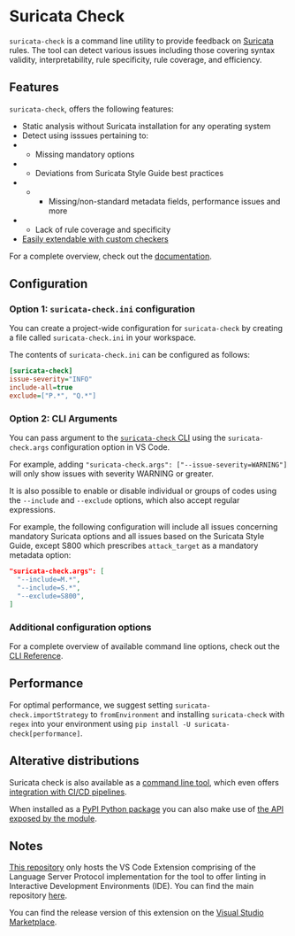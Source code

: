 # Suricata Check

`suricata-check` is a command line utility to provide feedback on [Suricata](https://github.com/OISF/suricata) rules.
The tool can detect various issues including those covering syntax validity, interpretability, rule specificity, rule coverage, and efficiency.

## Features

`suricata-check`, offers the following features:

- Static analysis without Suricata installation for any operating system
- Detect using isssues pertaining to:
- - Missing mandatory options
- - Deviations from Suricata Style Guide best practices
- - - Missing/non-standard metadata fields, performance issues and more
- - Lack of rule coverage and specificity
- [Easily extendable with custom checkers](https://suricata-check.teuwen.net/checker.html)

For a complete overview, check out the [documentation](https://suricata-check.teuwen.net/).

## Configuration

### Option 1: `suricata-check.ini` configuration

You can create a project-wide configuration for `suricata-check` by creating a file called `suricata-check.ini` in your workspace.

The contents of `suricata-check.ini` can be configured as follows:
```ini
[suricata-check]
issue-severity="INFO"
include-all=true
exclude=["P.*", "Q.*"]
```

### Option 2: CLI Arguments

You can pass argument to the [`suricata-check` CLI](https://suricata-check.teuwen.net/cli_usage.html) using the `suricata-check.args` configuration option in VS Code.

For example, adding `"suricata-check.args": ["--issue-severity=WARNING"]` will only show issues with severity WARNING or greater.

It is also possible to enable or disable individual or groups of codes using the `--include` and `--exclude` options, which also accept regular expressions.

For example, the following configuration will include all issues concerning mandatory Suricata options and all issues based on the Suricata Style Guide, except S800 which prescribes `attack_target` as a mandatory metadata option:
```json
"suricata-check.args": [
  "--include=M.*",
  "--include=S.*",
  "--exclude=S800",
]
```

### Additional configuration options

For a complete overview of available command line options, check out the [CLI Reference](https://suricata-check.teuwen.net/cli.html).

## Performance

For optimal performance, we suggest setting `suricata-check.importStrategy` to `fromEnvironment` and installing `suricata-check` with `regex` into your environment using `pip install -U suricata-check[performance]`.

## Alterative distributions

Suricata check is also available as a [command line tool](https://suricata-check.teuwen.net/cli_usage.html), which even offers [integration with CI/CD pipelines](https://suricata-check.teuwen.net/ci_cd.html).

When installed as a [PyPI Python package](https://pypi.org/project/suricata-check) you can also make use of [the API exposed by the module](https://suricata-check.teuwen.net/api_usage.html).

## Notes

[This repository](https://github.com/Koen1999/vscode-suricata-check-extension) only hosts the VS Code Extension comprising of the Language Server Protocol implementation for the tool to offer linting in Interactive Development Environments (IDE). You can find the main repository [here](https://github.com/Koen1999/suricata-check).

You can find the release version of this extension on the [Visual Studio Marketplace](https://marketplace.visualstudio.com/items?itemName=Koen1999.suricata-check).
